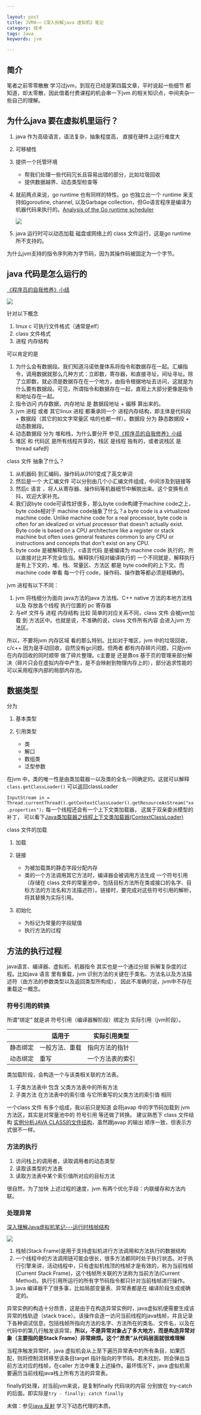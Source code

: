 ```yaml
---

layout: post
title: JVM4——《深入拆解java 虚拟机》笔记
category: 技术
tags: Java
keywords: jvm

---
```


## 简介

笔者之前零零散散 学习过jvm，到现在已经是第四篇文章，平时说起一些细节 都知道，却太零散，因此借着付费课程的机会串一下jvm 的相关知识点，中间夹杂一些自己的理解。

## 为什么java 要在虚拟机里运行？

1. java 作为高级语言，语法复杂，抽象程度高， 直接在硬件上运行难度大
2. 可移植性
2. 提供一个托管环境

	* 帮我们处理一些代码冗长且容易出错的部分，比如垃圾回收
	* 提供数据越界、动态类型检查等

3. 就前两点来说，go runtime 也有同样的特性。go 也独立出一个 runtime 来支持如goroutine, channel, 以及Garbage collection，但Go语言程序是编译为机器代码来执行的。[Analysis of the Go runtime scheduler](http://101.96.10.63/www.cs.columbia.edu/~aho/cs6998/reports/12-12-11_DeshpandeSponslerWeiss_GO.pdf)

	![](/public/upload/java/jvm_note_1.png)
	
4. java 运行时可以动态加载 磁盘或网络上的 class 文件运行，这是go runtime 所不支持的。

为什么jvm支持的指令序列称为字节码，因为其操作码被固定为一个字节。 

## java 代码是怎么运行的

[《程序员的自我修养》小结](http://qiankunli.github.io/2015/04/22/programer.html)

![](/public/upload/java/jvm_note_2.jpg)


针对以下概念

1. linux c 可执行文件格式（通常是elf）
2. class 文件格式
3. 进程 内存结构

可以肯定的是

1. 为什么会有数据段。我们知道冯诺依曼体系将指令和数据存在一起。汇编指令，调用数据就那么几种方式：立即数，寄存器，和直接寻址，间址寻址。除了立即数，就必须是数据存在在一个地方，由指令根据地址去访问，这就是为什么要有数据段。可见，所谓指令和数据存在一起，直观上大部分更像是指令和地址存在一起。
2. 指令访问 内存数据，内存地址 是 数据段地址 + 偏移 算出来的。
1. jvm 进程 或者 其它linux 进程 都秉承同一个 进程内存结构，即主体是代码段 + 数据段（其它的如文字常量区 啥的也都一样）。数据段 分为 静态数据段 + 动态数据段。 
2. 动态数据段 分为 堆和栈，为什么要分开 参见[《程序员的自我修养》小结](http://qiankunli.github.io/2015/04/22/programer.html)
3. 堆区 和 代码区 是所有线程共享的，栈区 是线程 独有的，或者说栈区 是thread safe的

class 文件 抽象了什么？

1. 从机器码 到汇编码，操作码从0101变成了英文单词
2. 然后是一个 大汇编文件 可以分别由几个小汇编文件组成，中间涉及到链接等
3. 然后c 语言 ，将人从寄存器、操作码等机器细节中解脱出来。这个变换有点抖，欢迎大家补充。
4. 我们说byte code可读性好很多，那么byte code构建于machine code之上，byte code相对于 machine code抽象了什么？a byte code is a virtualized machine code.  Unlike machine code for a real processor, byte code is often for an idealized or virtual processor that doesn't actually exist.  Byte code is based on a CPU architecture like a register or stack machine but often uses general features common to any CPU or instructions and concepts that don't exist on any CPU.
5. byte code 是被解释执行，c语言代码 是被编译为 machine code 执行的，所以直接对比并不完全恰当。解释执行相对编译执行的 一个不同就是，解释执行是有上下文的，堆、栈、常量区、方法区 都是 byte code的的上下文。而machine code 单看 每一个行 code，操作码、操作数等都必须是精确的。

jvm 进程有以下不同：

1. jvm 将栈细分为面向 java方法的java 方法栈、C++ native 方法的本地方法栈 以及 存放各个线程 执行位置的 pc 寄存器
2. 与elf 文件与 进程 内存结构 比较 简单的对应关系不同，class 文件 会被jvm加载 到 方法区中。也就是说，不准确的说，class 文件所有内容 会进入jvm 方法区。

所以，不要将jvm 内存区域 看的那么特别。比如对于堆区，jvm 中的垃圾回收，c/c++ 因为是手动回收，自然没有gc问题。但两者 都有内存碎片问题，只是jvm 在内存回收的同时顺带 做了碎片整理。c主要是 还是靠os 基于页的管理来部分解决（碎片只会在虚拟内存中产生，是不会映射到物理内存上的），部分追求性能的 可以采用程序内部的局部内存池。

## 数据类型

分为

1. 基本类型
2. 引用类型

	* 类
	* 解口
	* 数组类
	* 泛型参数

在jvm 中，类的唯一性是由类加载器一以及类的全名一同确定的。这就可以解释 `class.getClassLoader()` 可以返回classLoader

`InputStream in = Thread.currentThread().getContextClassLoader().getResourceAsStream("xx.properties");` 每一个线程还会有一个上下文类加载器， 这属于双亲委派模型的补丁， 可以看下[Java类加载器之线程上下文类加载器(ContextClassLoader)](http://blog.onlycatch.com/post/Java%E7%B1%BB%E5%8A%A0%E8%BD%BD%E6%9C%BA%E5%88%B6)

class 文件的加载

1. 加载
2. 链接

	* 为被加载类的静态字段分配内存
	* 类的一个方法调用其它方法时，编译器会被调用方法生成 一个符号引用（存储在 class 文件的常量池中，包括目标方法所在类或接口的名字、目标方法的方法名和方法描述符）。链接时，要完成对这些符号引用的解析，将其替换为实际引用。
3. 初始化

	* 为标记为常量的字段赋值
	* 执行<cinit>方法的过程

## 方法的执行过程

java语言、编译器、虚拟机、机器指令 其实也是一个通过分层 拆解复杂度的过程。比如java 语言 里有重载，jvm 识别方法的关键在于类名、方法名以及方法描述符（由方法的参数类型以及返回类型所构成）， 因此不准确的说，jvm中不存在重载这一概念。


### 符号引用的转换

所谓“绑定” 就是讲 符号引用（编译器解阶段）绑定为 实际引用（jvm阶段）。

||适用于|实际引用类型|
|---|---|---|
|静态绑定|一般方法、重载|指向方法的指针|
|动态绑定|重写|一个方法表的索引|

类加载阶段，会构造一个与该类相关联的方法表。

1. 子类方法表中 包含 父类方法表中的所有方法
2. 子类方法 在方法表中的索引值 与它所重写的父类方法的索引值 相同
		
一个class 文件 有多个组成，我以前只是知道 会将javap 中的字节码加载到 jvm方法区，其实是对常量池中的 符号引用 等还做了转换。 建议熟悉下 class 文件结构 [实例分析JAVA CLASS的文件结构](https://coolshell.cn/articles/9229.html)，虽然跟javap 的输出 顺序一致，但表示方式很不一样。


### 方法的执行


1. 访问栈上的调用者，读取调用者的动态类型
2. 读取该类型的方法表
3. 读取方法表中某个索引值所对应的目标方法

很自然，为了加快 上述过程的速度，jvm 有两个优化手段：内联缓存和方法内联。


### 处理异常

[深入理解Java虚拟机笔记---运行时栈帧结构](https://blog.csdn.net/xtayfjpk/article/details/41924283)

![](/public/upload/java/jvm_note_3.jpg)

1. 栈帧(Stack Frame)是用于支持虚拟机进行方法调用和方法执行的数据结构
2. 一个线程中的方法调用链可能会很长，很多方法都同时处于执行状态。对于执行引擎来讲，活动线程中，只有虚拟机栈顶的栈帧才是有效的，称为当前栈帧(Current Stack Frame)，这个栈帧所关联的方法称为当前方法(Current Method)。执行引用所运行的所有字节码指令都只针对当前栈帧进行操作。
3. java 编译器干了很多事，比如局部变量表、异常表都是在 编译阶段生成或确定的。

异常实例的构造十分昂贵，这是由于在构造异常实例时，java虚拟机便需要生成该异常的栈轨迹（stack trace）。该操作会逐一访问当前线程的java栈帧，并且记录下各种调试信息，包括栈帧所指向方法的名字、方法所在的类名、文件名，以及在代码中的第几行触发该异常。**所以，不是异常对象占了多大地方，而是构造异常对象（主要指的是Stack Frame）非常麻烦。这个“昂贵”从代码层面就很难理解**

当程序触发异常时，java 虚拟机会从上至下遍历异常表中的所有条目，如果匹配，则将控制流转移至该条目target 指针指向的字节码。若未找到，则会弹出当前方法对应的栈帧，在caller 方法中重复上述操作。最坏情况下，java 虚拟机需要遍历当前线程java栈上所有方法的异常表。

finally的处理，对当前jvm来说，是复制finally 代码块的内容 分别放在 try-catch 的后面。即实际是`try - finally; catch finally`

未做：参见[java 反射](http://qiankunli.github.io/2018/01/23/reflect.html) 学习下动态代理的本质。